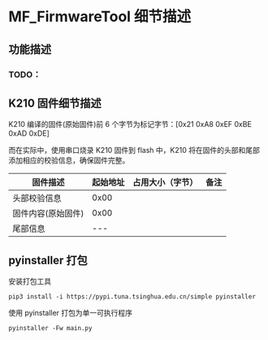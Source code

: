 # MF_FirmwareTool 细节描述

## 功能描述



### TODO：




## K210 固件细节描述

K210 编译的固件(原始固件)前 6 个字节为标记字节：[0x21 0xA8 0xEF 0xBE 0xAD 0xDE]

而在实际中，使用串口烧录 K210 固件到 flash 中，K210 将在固件的头部和尾部添加相应的校验信息，确保固件完整。

| 固件描述 | 起始地址 | 占用大小（字节）| 备注 |
| --- | --- | --- | --- |
| 头部校验信息 | 0x00 | |
| 固件内容(原始固件) | 0x00 | |
| 尾部信息 | --- | |


## pyinstaller 打包

安装打包工具

```shell
pip3 install -i https://pypi.tuna.tsinghua.edu.cn/simple pyinstaller
```

使用 pyinstaller 打包为单一可执行程序

```shell
pyinstaller -Fw main.py
```
